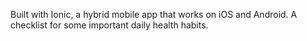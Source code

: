 Built with Ionic, a hybrid mobile app that works on iOS and Android. A checklist for some important daily health habits.
 
